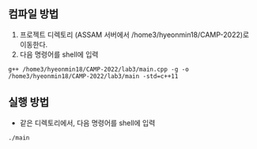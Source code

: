 ## 컴파일 방법
1. 프로젝트 디렉토리 (ASSAM 서버에서 /home3/hyeonmin18/CAMP-2022)로 이동한다.
2. 다음 명령어를 shell에 입력

  ```
  g++ /home3/hyeonmin18/CAMP-2022/lab3/main.cpp -g -o /home3/hyeonmin18/CAMP-2022/lab3/main -std=c++11
  ```
  
## 실행 방법
* 같은 디렉토리에서, 다음 명령어를 shell에 입력

```
./main
```
